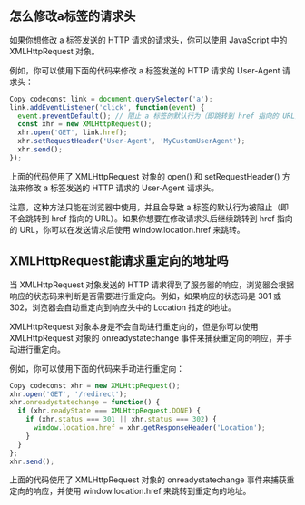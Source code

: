 ## 怎么修改a标签的请求头

如果你想修改 a 标签发送的 HTTP 请求的请求头，你可以使用 JavaScript 中的 XMLHttpRequest 对象。

例如，你可以使用下面的代码来修改 a 标签发送的 HTTP 请求的 User-Agent 请求头：

```js
Copy codeconst link = document.querySelector('a');
link.addEventListener('click', function(event) {
  event.preventDefault(); // 阻止 a 标签的默认行为（即跳转到 href 指向的 URL）
  const xhr = new XMLHttpRequest();
  xhr.open('GET', link.href);
  xhr.setRequestHeader('User-Agent', 'MyCustomUserAgent');
  xhr.send();
});
```

上面的代码使用了 XMLHttpRequest 对象的 open() 和 setRequestHeader() 方法来修改 a 标签发送的 HTTP 请求的 User-Agent 请求头。

注意，这种方法只能在浏览器中使用，并且会导致 a 标签的默认行为被阻止（即不会跳转到 href 指向的 URL）。如果你想要在修改请求头后继续跳转到 href 指向的 URL，你可以在发送请求后使用 window.location.href 来跳转。

## XMLHttpRequest能请求重定向的地址吗

当 XMLHttpRequest 对象发送的 HTTP 请求得到了服务器的响应，浏览器会根据响应的状态码来判断是否需要进行重定向。例如，如果响应的状态码是 301 或 302，浏览器会自动重定向到响应头中的 Location 指定的地址。

XMLHttpRequest 对象本身是不会自动进行重定向的，但是你可以使用 XMLHttpRequest 对象的 onreadystatechange 事件来捕获重定向的响应，并手动进行重定向。

例如，你可以使用下面的代码来手动进行重定向：

```js
Copy codeconst xhr = new XMLHttpRequest();
xhr.open('GET', '/redirect');
xhr.onreadystatechange = function() {
  if (xhr.readyState === XMLHttpRequest.DONE) {
    if (xhr.status === 301 || xhr.status === 302) {
      window.location.href = xhr.getResponseHeader('Location');
    }
  }
};
xhr.send();
```

上面的代码使用了 XMLHttpRequest 对象的 onreadystatechange 事件来捕获重定向的响应，并使用 window.location.href 来跳转到重定向的地址。